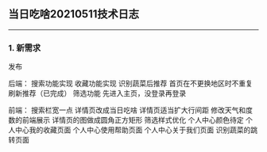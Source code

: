 ## 当日吃啥20210511技术日志 ##
---

### 1. 新需求

发布

后端：
搜索功能实现
收藏功能实现
识别蔬菜后推荐
首页在不更换地区时不重复刷新推荐（已完成）
筛选功能
先进入主页，没登录再登录

前端：
搜索栏宽一点
详情页改成当日吃啥
详情页适当扩大行间距
修改天气和度数的前端展示
详情页的图做成圆角正方矩形
筛选样式优化
个人中心颜色待定
个人中心我的收藏页面
个人中心使用帮助页面
个人中心关于我们页面
识别蔬菜的跳转页面
